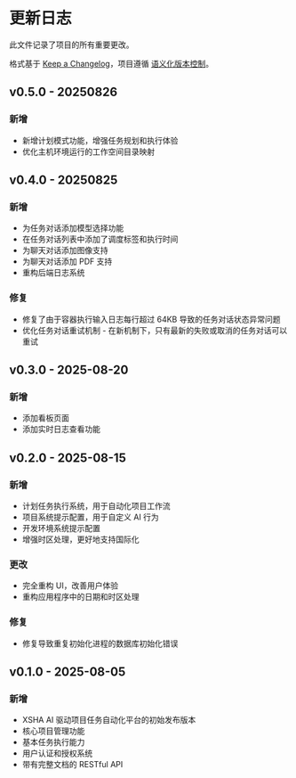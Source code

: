 # 更新日志

此文件记录了项目的所有重要更改。

格式基于 [Keep a Changelog](https://keepachangelog.com/en/1.0.0/)，项目遵循 [语义化版本控制](https://semver.org/spec/v2.0.0.html)。

## v0.5.0 - 20250826

### 新增

- 新增计划模式功能，增强任务规划和执行体验
- 优化主机环境运行的工作空间目录映射

## v0.4.0 - 20250825

### 新增

- 为任务对话添加模型选择功能
- 在任务对话列表中添加了调度标签和执行时间
- 为聊天对话添加图像支持
- 为聊天对话添加 PDF 支持
- 重构后端日志系统

### 修复

- 修复了由于容器执行输入日志每行超过 64KB 导致的任务对话状态异常问题
- 优化任务对话重试机制 - 在新机制下，只有最新的失败或取消的任务对话可以重试

## v0.3.0 - 2025-08-20

### 新增

- 添加看板页面
- 添加实时日志查看功能

## v0.2.0 - 2025-08-15

### 新增

- 计划任务执行系统，用于自动化项目工作流
- 项目系统提示配置，用于自定义 AI 行为
- 开发环境系统提示配置
- 增强时区处理，更好地支持国际化

### 更改

- 完全重构 UI，改善用户体验
- 重构应用程序中的日期和时区处理

### 修复

- 修复导致重复初始化进程的数据库初始化错误

## v0.1.0 - 2025-08-05

### 新增

- XSHA AI 驱动项目任务自动化平台的初始发布版本
- 核心项目管理功能
- 基本任务执行能力
- 用户认证和授权系统
- 带有完整文档的 RESTful API